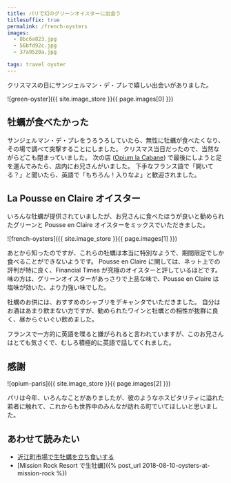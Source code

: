 ```yaml
---
title: パリで幻のグリーンオイスターに出会う
titlesuffix: true
permalink: /french-oysters
images:
  - 8bc6a823.jpg
  - 56bfd92c.jpg
  - 37a9520a.jpg

tags: travel oyster
---
```


クリスマスの日にサンジェルマン・デ・プレで嬉しい出会いがありました。

![green-oyster]({{ site.image_store }}{{ page.images[0] }})

## 牡蠣が食べたかった

サンジェルマン・デ・プレをうろうろしていたら、無性に牡蠣が食べたくなり、その場で調べて突撃することにしました。
クリスマス当日だったので、当然ながらどこも閉まっていました。
次の店 ([Opium la Cabane](https://www.tripadvisor.com/Restaurant_Review-g187147-d3388673-Reviews-Opium_la_Cabane-Paris_Ile_de_France.html)) で最後にしようと足を運んでみたら、店内にお兄さんがいました。
下手なフランス語で「開いてる？」と聞いたら、英語で「もちろん！入りなよ」と歓迎されました。

## La Pousse en Claire オイスター

いろんな牡蠣が提供されていましたが、お兄さんに食べたほうが良いと勧められたグリーンと Pousse en Claire オイスターをミックスでいただきました。

![french-oysters]({{ site.image_store }}{{ page.images[1] }})

あとから知ったのですが、これらの牡蠣は本当に特別なようで、期間限定でしか食べることができないようです。
Pousse en Claire に関しては、ネット上での評判が特に良く、Financial Times が究極のオイスターと評しているほどです。
味の方は、グリーンオイスターがあっさりで上品な味で、Pousse en Claire は塩味が効いた、より力強い味でした。

牡蠣のお供には、おすすめのシャブリをデキャンタでいただきました。
自分はお酒はあまり飲まない方ですが、勧められたワインと牡蠣との相性が抜群に良く、昼からぐいぐい飲めました。

フランスで一方的に英語を喋ると嫌がられると言われていますが、このお兄さんはとても気さくで、むしろ積極的に英語で話してくれました。

## 感謝

![opium-paris]({{ site.image_store }}{{ page.images[2] }})

パリは今年、いろんなことがありましたが、彼のようなホスピタリティに溢れた若者に触れて、これからも世界中のみんなが訪れる町でいてほしいと思いました。

## あわせて読みたい

- [近江町市場で生牡蠣を立ち食いする](/kanazawa-oyster)
- [Mission Rock Resort で生牡蠣]({% post_url 2018-08-10-oysters-at-mission-rock %})
